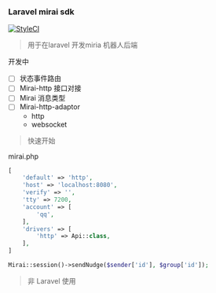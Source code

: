 ### Laravel mirai sdk

[![StyleCI](https://github.styleci.io/repos/399045334/shield?branch=main)](https://github.styleci.io/repos/399045334?branch=main)

> 用于在laravel 开发miria 机器人后端

开发中

- [ ] 状态事件路由
- [ ] Mirai-http 接口对接
- [ ] Mirai 消息类型
- [ ] Mirai-http-adaptor
    - http
    - websocket


> 快速开始

mirai.php
```php
[
    'default' => 'http',
    'host' => 'localhost:8080',
    'verify' => '',
    'tty' => 7200,
    'account' => [
        'qq',
    ],
    'drivers' => [
        'http' => Api::class,
    ],
]

```

```php
Mirai::session()->sendNudge($sender['id'], $group['id']);
```

> 非 Laravel 使用
```php


```